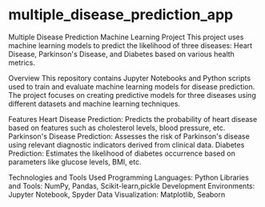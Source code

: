 # multiple_disease_prediction_app

Multiple Disease Prediction Machine Learning Project
This project uses machine learning models to predict the likelihood of three diseases: Heart Disease, Parkinson's Disease, and Diabetes based on various health metrics.

Overview
This repository contains Jupyter Notebooks and Python scripts used to train and evaluate machine learning models for disease prediction. The project focuses on creating predictive models for three diseases using different datasets and machine learning techniques.

Features
Heart Disease Prediction: Predicts the probability of heart disease based on features such as cholesterol levels, blood pressure, etc.
Parkinson's Disease Prediction: Assesses the risk of Parkinson's disease using relevant diagnostic indicators derived from clinical data.
Diabetes Prediction: Estimates the likelihood of diabetes occurrence based on parameters like glucose levels, BMI, etc.


Technologies and Tools Used
Programming Languages: Python
Libraries and Tools: NumPy, Pandas, Scikit-learn,pickle
Development Environments: Jupyter Notebook, Spyder
Data Visualization: Matplotlib, Seaborn
